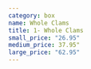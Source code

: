 ```yaml
---
category: box
name: Whole Clams
title: 1- Whole Clams
small_price: "26.95"
medium_price: 37.95"
large_price: "62.95"
---
```

